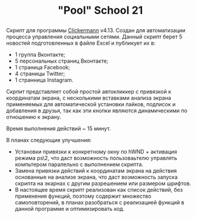 # <p align=center> "Pool" School 21 </p>

Скрипт для программы [Clickermann](http://crapware.aidf.org/page/clickermann) v4.13. Создан для автоматизации процесса управления социальными сетями.
Данный скрипт берет 5 новостей подготовленных в файле Excel и публикует их в:
- 1 группа Вконтакте;
- 5 персональных страниц Вконтакте;
- 1 страница Facebook;
- 4 страницы Twitter;
- 1 странница Instagram.

Скрпит представляет собой простой автокликкер с привязкой к координатам экрана, с несколькими вставками анализа экрана применяемых для автоматической установки лайков, подписок и добавления в друзья, так как эти кнопки являются динамическими по отношению к экрану.

Время выполнения действий ~ 15 минут.

В планах следующие улучшения:

- Установки привязки к конкретному окну по hWND + активация режима ps\2, что даст возможность пользоваьтелю управлять компьтером паралельно с выполнением скрипта.
- Замена привязки действий к координатам экрана на действия основанные на анализе экрана, что даст возможность запуска скрипта на экарнах с другим разрешением или размером шрифтов.
- В настоящее время скрипт реализован как список действий, без применения функций, поэтому содержит множество самоповторений, в планах разобраться с реализацией функций в данной программе и оптимизировать код.
